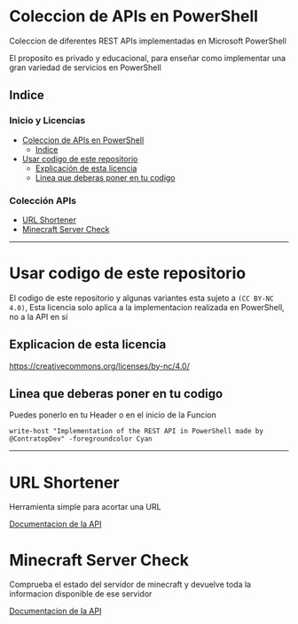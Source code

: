 # Coleccion de APIs en PowerShell
Coleccion de diferentes REST APIs implementadas en Microsoft PowerShell

El proposito es privado y educacional, para enseñar como implementar una gran variedad de servicios en PowerShell

## Indice
### Inicio y Licencias
- [Coleccion de APIs en PowerShell](#coleccion-de-apis-en-powershell)
  * [Indice](#Indice)
- [Usar codigo de este repositorio](#usar-codigo-de-este-repositorio)
  * [Explicación de esta licencia](#explicacion-de-esta-licencia)
  * [Linea que deberas poner en tu codigo](#linea-que-deberas-poner-en-tu-codigo)
### Colección APIs
- [URL Shortener](#url-shortener)
- [Minecraft Server Check](#Minecraft-Server-Check)


---


# Usar codigo de este repositorio
El codigo de este repositorio y algunas variantes esta sujeto a ````(CC BY-NC 4.0)````, Esta licencia solo aplica a la implementacion realizada en PowerShell, no a la API en sí

## Explicacion de esta licencia
https://creativecommons.org/licenses/by-nc/4.0/


## Linea que deberas poner en tu codigo
Puedes ponerlo en tu Header o en el inicio de la Funcion
````
write-host "Implementation of the REST API in PowerShell made by @ContratopDev" -foregroundcolor Cyan
````

---

# URL Shortener
Herramienta simple para acortar una URL

[Documentacion de la API](https://cleanuri.com/docs)

# Minecraft Server Check
Comprueba el estado del servidor de minecraft y devuelve toda la informacion disponible de ese servidor

[Documentacion de la API](https://api.mcsrvstat.us/)



